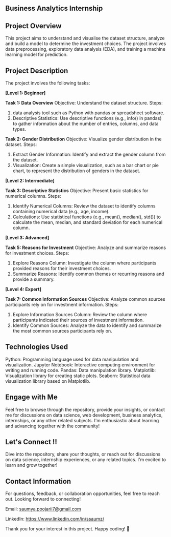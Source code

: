 ## Business Analytics Internship

## Project Overview
This project aims to understand and visualise the dataset structure, analyze and build a model to determine the investment choices. The project involves data preprocessing, exploratory data analysis (EDA), and training a machine learning model for prediction.

## Project Description
The project involves the following tasks:

**[Level 1: Beginner]**

**Task 1: Data Overview**
Objective: Understand the dataset structure.
Steps:
1. data analysis tool such as Python with pandas or spreadsheet software.
2. Descriptive Statistics: Use descriptive functions (e.g., info() in pandas) to gather information about the number of entries, columns, and data types.

**Task 2: Gender Distribution**
Objective: Visualize gender distribution in the dataset.
Steps:
1. Extract Gender Information: Identify and extract the gender column from the dataset.
2. Visualization: Create a simple visualization, such as a bar chart or pie chart, to represent the distribution of genders in the dataset.


**[Level 2: Intermediate]**

**Task 3: Descriptive Statistics**
Objective: Present basic statistics for numerical columns.
Steps:
1. Identify Numerical Columns: Review the dataset to identify columns containing numerical data (e.g., age, income).
2. Calculations: Use statistical functions (e.g., mean(), median(), std()) to calculate the mean, median, and standard deviation for each numerical column.


**[Level 3: Advanced]**

**Task 5: Reasons for Investment**
Objective: Analyze and summarize reasons for investment choices.
Steps:
1. Explore Reasons Column: Investigate the column where participants provided reasons for their investment choices.
2. Summarize Reasons: Identify common themes or recurring reasons and provide a summary.


**[Level 4: Expert]**

**Task 7: Common Information Sources**
Objective: Analyze common sources participants rely on for investment information.
Steps:
1. Explore Information Sources Column: Review the column where participants indicated their sources of investment information.
2. Identify Common Sources: Analyze the data to identify and summarize the most common sources participants rely on.

## Technologies Used
Python: Programming language used for data manipulation and visualization.
Jupyter Notebook: Interactive computing environment for writing and running code.
Pandas: Data manipulation library.
Matplotlib: Visualization library for creating static plots.
Seaborn: Statistical data visualization library based on Matplotlib.

## Engage with Me
Feel free to browse through the repository, provide your insights, or contact me for discussions on data science, web development, business analytics, internships, or any other related subjects. I'm enthusiastic about learning and advancing together with the community!

## Let's Connect !!
Dive into the repository, share your thoughts, or reach out for discussions on data science, internship experiences, or any related topics. I'm excited to learn and grow together!

## Contact Information
For questions, feedback, or collaboration opportunities, feel free to reach out. Looking forward to connecting!

Email: saumya.poojarii7@gmail.com

LinkedIn: https://www.linkedin.com/in/ssaumz/

Thank you for your interest in this project. Happy coding! 🚀

